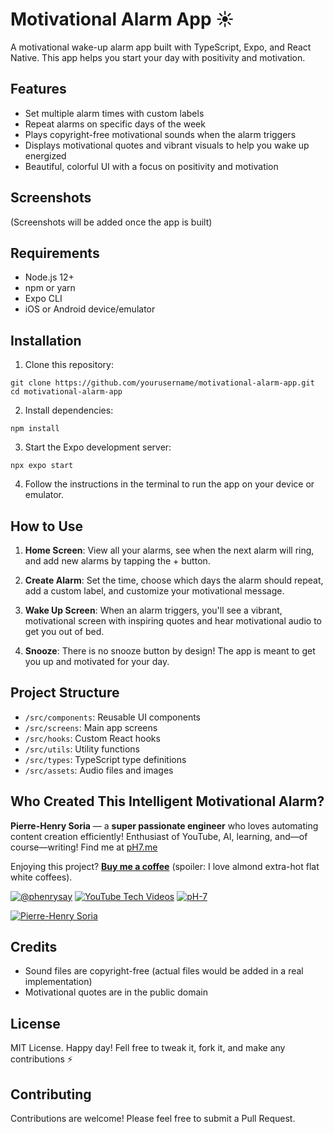 # Motivational Alarm App ☀️

A motivational wake-up alarm app built with TypeScript, Expo, and React Native. This app helps you start your day with positivity and motivation.

## Features

- Set multiple alarm times with custom labels
- Repeat alarms on specific days of the week
- Plays copyright-free motivational sounds when the alarm triggers
- Displays motivational quotes and vibrant visuals to help you wake up energized
- Beautiful, colorful UI with a focus on positivity and motivation

## Screenshots

(Screenshots will be added once the app is built)

## Requirements

- Node.js 12+
- npm or yarn
- Expo CLI
- iOS or Android device/emulator

## Installation

1. Clone this repository:
```
git clone https://github.com/yourusername/motivational-alarm-app.git
cd motivational-alarm-app
```

2. Install dependencies:
```
npm install
```

3. Start the Expo development server:
```
npx expo start
```

4. Follow the instructions in the terminal to run the app on your device or emulator.

## How to Use

1. **Home Screen**: View all your alarms, see when the next alarm will ring, and add new alarms by tapping the + button.

2. **Create Alarm**: Set the time, choose which days the alarm should repeat, add a custom label, and customize your motivational message.

3. **Wake Up Screen**: When an alarm triggers, you'll see a vibrant, motivational screen with inspiring quotes and hear motivational audio to get you out of bed.

4. **Snooze**: There is no snooze button by design! The app is meant to get you up and motivated for your day.

## Project Structure

- `/src/components`: Reusable UI components
- `/src/screens`: Main app screens
- `/src/hooks`: Custom React hooks
- `/src/utils`: Utility functions
- `/src/types`: TypeScript type definitions
- `/src/assets`: Audio files and images


## Who Created This Intelligent Motivational Alarm?

**Pierre-Henry Soria** — a **super passionate engineer** who loves automating content creation efficiently!
Enthusiast of YouTube, AI, learning, and—of course—writing!
Find me at [pH7.me](https://ph7.me)

Enjoying this project? **[Buy me a coffee](https://ko-fi.com/phenry)** (spoiler: I love almond extra-hot flat white coffees).

[![@phenrysay][twitter-icon]](https://x.com/phenrysay "Follow Me on X") [![YouTube Tech Videos][youtube-icon]](https://www.youtube.com/@pH7Programming "My YouTube Tech Channel") [![pH-7][github-icon]](https://github.com/pH-7 "Follow Me on GitHub")

[![Pierre-Henry Soria](https://s.gravatar.com/avatar/a210fe61253c43c869d71eaed0e90149?s=200)](https://PH7.me "Pierre-Henry Soria’s personal website")


## Credits

- Sound files are copyright-free (actual files would be added in a real implementation)
- Motivational quotes are in the public domain

## License

MIT License. Happy day! Fell free to tweak it, fork it, and make any contributions ⚡️

## Contributing

Contributions are welcome! Please feel free to submit a Pull Request. 


<!-- GitHub's Markdown reference links -->
[twitter-icon]: https://img.shields.io/badge/x-000000?style=for-the-badge&logo=x
[github-icon]: https://img.shields.io/badge/GitHub-100000?style=for-the-badge&logo=github&logoColor=white
[youtube-icon]: https://img.shields.io/badge/YouTube-FF0000?style=for-the-badge&logo=youtube&logoColor=white
